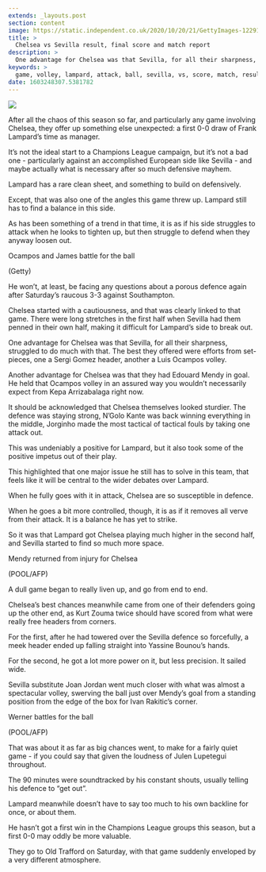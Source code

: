 ```yaml
--- 
extends: _layouts.post 
section: content 
image: https://static.independent.co.uk/2020/10/20/21/GettyImages-1229188262.jpg 
title: > 
  Chelsea vs Sevilla result, final score and match report 
description: > 
  One advantage for Chelsea was that Sevilla, for all their sharpness, struggled to do much with that.When he fully goes with it in attack, Chelsea are so susceptible in defence.So it was that Lampard got Chelsea playing much higher in the second half, and Sevilla started to find so much more space.Mendy returned from injury for Chelsea (POOL/AFP)A dull game began to really liven up, and go from end to end.For the first, after he had towered over the Sevilla defence so forcefully, a meek header ended up falling straight into Yassine Bounou’s hands. 
keywords: > 
  game, volley, lampard, attack, ball, sevilla, vs, score, match, result, defence, half, final, report, went, chelsea 
date: 1603248307.5381782 
--- 
```

<div><p class="sc-pAoIE JavQY"></p><img class="i-amphtml-fill-content i-amphtml-replaced-content" src="/img/1x1.png"><p class="sc-pHJJA iocNwz above-article-prompt-donations"></p><p>After all the chaos of this season so far, and particularly any game involving Chelsea, they offer up something else unexpected: a first 0-0 draw of Frank Lampard&#8217;s time as manager.</p><p>It&#8217;s not the ideal start to a Champions League campaign, but it&#8217;s not a bad one - particularly against an accomplished European side like Sevilla - and maybe actually what is necessary after so much defensive mayhem.</p><p></p><p>Lampard has a rare clean sheet, and something to build on defensively.</p><p></p><p id="article-im-prompt"></p><p>Except, that was also one of the angles this game threw up. Lampard still has to find a balance in this side.</p><p></p><p>As has been something of a trend in that time, it is as if his side struggles to attack when he looks to tighten up, but then struggle to defend when they anyway loosen out.</p><p>Ocampos and James battle for the ball</p><p class="sc-pRFZy iIPyzR copyright">(Getty)</p><p>He won&#8217;t, at least, be facing any questions about a porous defence again after Saturday&#8217;s raucous 3-3 against Southampton.</p><p></p><p>Chelsea started with a cautiousness, and that was clearly linked to that game. There were long stretches in the first half when Sevilla had them penned in their own half, making it difficult for Lampard&#8217;s side to break out.</p><p>One advantage for Chelsea was that Sevilla, for all their sharpness, struggled to do much with that. The best they offered were efforts from set-pieces, one a Sergi Gomez header, another a Luis Ocampos volley.</p><p id="taboola-carousel-thumbnails"></p><p>Another advantage for Chelsea was that they had Edouard Mendy in goal. He held that Ocampos volley in an assured way you wouldn&#8217;t necessarily expect from Kepa Arrizabalaga right now.</p><p>It should be acknowledged that Chelsea themselves looked sturdier. The defence was staying strong, N&#8217;Golo Kante was back winning everything in the middle, Jorginho made the most tactical of tactical fouls by taking one attack out.</p><p>This was undeniably a positive for Lampard, but it also took some of the positive impetus out of their play.</p><p>This highlighted that one major issue he still has to solve in this team, that feels like it will be central to the wider debates over Lampard.</p><p></p><p>When he fully goes with it in attack, Chelsea are so susceptible in defence.</p><p>When he goes a bit more controlled, though, it is as if it removes all verve from their attack. It is a balance he has yet to strike.</p><p>So it was that Lampard got Chelsea playing much higher in the second half, and Sevilla started to find so much more space.</p><p>Mendy returned from injury for Chelsea</p><p class="sc-pRFZy iIPyzR copyright">(POOL/AFP)</p><p>A dull game began to really liven up, and go from end to end.</p><p>Chelsea&#8217;s best chances meanwhile came from one of their defenders going up the other end, as Kurt Zouma twice should have scored from what were really free headers from corners.</p><p></p><p>For the first, after he had towered over the Sevilla defence so forcefully, a meek header ended up falling straight into Yassine Bounou&#8217;s hands.</p><p>For the second, he got a lot more power on it, but less precision. It sailed wide.</p><p>Sevilla substitute Joan Jordan went much closer with what was almost a spectacular volley, swerving the ball just over Mendy&#8217;s goal from a standing position from the edge of the box for Ivan Rakitic&#8217;s corner.</p><p>Werner battles for the ball</p><p class="sc-pRFZy iIPyzR copyright">(POOL/AFP)</p><p>That was about it as far as big chances went, to make for a fairly quiet game - if you could say that given the loudness of Julen Lupetegui throughout.</p><p>The 90 minutes were soundtracked by his constant shouts, usually telling his defence to &#8220;get out&#8221;.</p><p>Lampard meanwhile doesn&#8217;t have to say too much to his own backline for once, or about them.</p><p>He hasn&#8217;t got a first win in the Champions League groups this season, but a first 0-0 may oddly be more valuable.</p><p></p><p>They go to Old Trafford on Saturday, with that game suddenly enveloped by a very different atmosphere.</p><p class="sc-ptCms fzKffT"></p></div>
